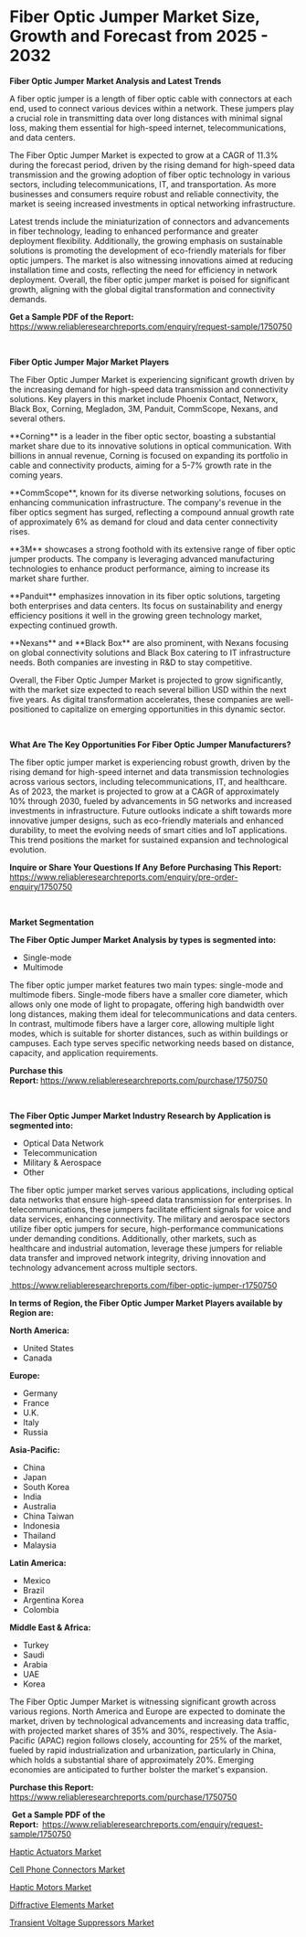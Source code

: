 <p><h1>Fiber Optic Jumper Market Size, Growth and Forecast from 2025 - 2032</h1></p><p><strong>Fiber Optic Jumper Market Analysis and Latest Trends</strong></p>
<p><p>A fiber optic jumper is a length of fiber optic cable with connectors at each end, used to connect various devices within a network. These jumpers play a crucial role in transmitting data over long distances with minimal signal loss, making them essential for high-speed internet, telecommunications, and data centers.</p><p>The Fiber Optic Jumper Market is expected to grow at a CAGR of 11.3% during the forecast period, driven by the rising demand for high-speed data transmission and the growing adoption of fiber optic technology in various sectors, including telecommunications, IT, and transportation. As more businesses and consumers require robust and reliable connectivity, the market is seeing increased investments in optical networking infrastructure.</p><p>Latest trends include the miniaturization of connectors and advancements in fiber technology, leading to enhanced performance and greater deployment flexibility. Additionally, the growing emphasis on sustainable solutions is promoting the development of eco-friendly materials for fiber optic jumpers. The market is also witnessing innovations aimed at reducing installation time and costs, reflecting the need for efficiency in network deployment. Overall, the fiber optic jumper market is poised for significant growth, aligning with the global digital transformation and connectivity demands.</p></p>
<p><strong>Get a Sample PDF of the Report:&nbsp;</strong> <a href="https://www.reliableresearchreports.com/enquiry/request-sample/1750750?utm_campaign=8&utm_medium=2&utm_source=Github&utm_content=ia&utm_term=11022025&utm_id=fiber-optic-jumper">https://www.reliableresearchreports.com/enquiry/request-sample/1750750</a></p>
<p>&nbsp;</p>
<p><strong>Fiber Optic Jumper Major Market Players</strong></p>
<p><p>The Fiber Optic Jumper Market is experiencing significant growth driven by the increasing demand for high-speed data transmission and connectivity solutions. Key players in this market include Phoenix Contact, Networx, Black Box, Corning, Megladon, 3M, Panduit, CommScope, Nexans, and several others.</p><p>**Corning** is a leader in the fiber optic sector, boasting a substantial market share due to its innovative solutions in optical communication. With billions in annual revenue, Corning is focused on expanding its portfolio in cable and connectivity products, aiming for a 5-7% growth rate in the coming years.</p><p>**CommScope**, known for its diverse networking solutions, focuses on enhancing communication infrastructure. The company's revenue in the fiber optics segment has surged, reflecting a compound annual growth rate of approximately 6% as demand for cloud and data center connectivity rises.</p><p>**3M** showcases a strong foothold with its extensive range of fiber optic jumper products. The company is leveraging advanced manufacturing technologies to enhance product performance, aiming to increase its market share further.</p><p>**Panduit** emphasizes innovation in its fiber optic solutions, targeting both enterprises and data centers. Its focus on sustainability and energy efficiency positions it well in the growing green technology market, expecting continued growth.</p><p>**Nexans** and **Black Box** are also prominent, with Nexans focusing on global connectivity solutions and Black Box catering to IT infrastructure needs. Both companies are investing in R&D to stay competitive.</p><p>Overall, the Fiber Optic Jumper Market is projected to grow significantly, with the market size expected to reach several billion USD within the next five years. As digital transformation accelerates, these companies are well-positioned to capitalize on emerging opportunities in this dynamic sector.</p></p>
<p>&nbsp;</p>
<p><strong>What Are The Key Opportunities For Fiber Optic Jumper Manufacturers?</strong></p>
<p><p>The fiber optic jumper market is experiencing robust growth, driven by the rising demand for high-speed internet and data transmission technologies across various sectors, including telecommunications, IT, and healthcare. As of 2023, the market is projected to grow at a CAGR of approximately 10% through 2030, fueled by advancements in 5G networks and increased investments in infrastructure. Future outlooks indicate a shift towards more innovative jumper designs, such as eco-friendly materials and enhanced durability, to meet the evolving needs of smart cities and IoT applications. This trend positions the market for sustained expansion and technological evolution.</p></p>
<p><strong>Inquire or Share Your Questions If Any Before Purchasing This Report:</strong> <a href="https://www.reliableresearchreports.com/enquiry/pre-order-enquiry/1750750?utm_campaign=8&utm_medium=2&utm_source=Github&utm_content=ia&utm_term=11022025&utm_id=fiber-optic-jumper">https://www.reliableresearchreports.com/enquiry/pre-order-enquiry/1750750</a></p>
<p>&nbsp;</p>
<p><strong>Market Segmentation</strong></p>
<p><strong>The Fiber Optic Jumper Market Analysis by types is segmented into:</strong></p>
<p><ul><li>Single-mode</li><li>Multimode</li></ul></p>
<p><p>The fiber optic jumper market features two main types: single-mode and multimode fibers. Single-mode fibers have a smaller core diameter, which allows only one mode of light to propagate, offering high bandwidth over long distances, making them ideal for telecommunications and data centers. In contrast, multimode fibers have a larger core, allowing multiple light modes, which is suitable for shorter distances, such as within buildings or campuses. Each type serves specific networking needs based on distance, capacity, and application requirements.</p></p>
<p><strong>Purchase this Report:&nbsp;</strong><a href="https://www.reliableresearchreports.com/purchase/1750750?utm_campaign=8&utm_medium=2&utm_source=Github&utm_content=ia&utm_term=11022025&utm_id=fiber-optic-jumper">https://www.reliableresearchreports.com/purchase/1750750</a></p>
<p>&nbsp;</p>
<p><strong>The Fiber Optic Jumper Market Industry Research by Application is segmented into:</strong></p>
<p><ul><li>Optical Data Network</li><li>Telecommunication</li><li>Military & Aerospace</li><li>Other</li></ul></p>
<p><p>The fiber optic jumper market serves various applications, including optical data networks that ensure high-speed data transmission for enterprises. In telecommunications, these jumpers facilitate efficient signals for voice and data services, enhancing connectivity. The military and aerospace sectors utilize fiber optic jumpers for secure, high-performance communications under demanding conditions. Additionally, other markets, such as healthcare and industrial automation, leverage these jumpers for reliable data transfer and improved network integrity, driving innovation and technology advancement across multiple sectors.</p></p>
<p><a href="https://www.reliableresearchreports.com/fiber-optic-jumper-r1750750?utm_campaign=8&utm_medium=2&utm_source=Github&utm_content=ia&utm_term=11022025&utm_id=fiber-optic-jumper">&nbsp;https://www.reliableresearchreports.com/fiber-optic-jumper-r1750750</a></p>
<p><strong>In terms of Region, the Fiber Optic Jumper Market Players available by Region are:</strong></p>
<p>
    <p> <strong> North America: </strong>
        <ul>
            <li>United States</li>
            <li>Canada</li>
        </ul>
        </p> 
    <p> <strong> Europe: </strong>
        <ul>
            <li>Germany</li>
            <li>France</li>
            <li>U.K.</li>
            <li>Italy</li>
            <li>Russia</li>
        </ul>
        </p> 
    <p> <strong> Asia-Pacific: </strong>
        <ul>
            <li>China</li>
            <li>Japan</li>
            <li>South Korea</li>
            <li>India</li>
            <li>Australia</li>
            <li>China Taiwan</li>
            <li>Indonesia</li>
            <li>Thailand</li>
            <li>Malaysia</li>
        </ul>
        </p> 
    <p> <strong> Latin America: </strong>
        <ul>
            <li>Mexico</li>
            <li>Brazil</li>
            <li>Argentina Korea</li>
            <li>Colombia</li>
        </ul>
        </p> 
    <p> <strong> Middle East & Africa: </strong>
        <ul>
            <li>Turkey</li>
            <li>Saudi</li>
            <li>Arabia</li>
            <li>UAE</li>
            <li>Korea</li>
        </ul>
    </p>
    </p>
<p><p>The Fiber Optic Jumper Market is witnessing significant growth across various regions. North America and Europe are expected to dominate the market, driven by technological advancements and increasing data traffic, with projected market shares of 35% and 30%, respectively. The Asia-Pacific (APAC) region follows closely, accounting for 25% of the market, fueled by rapid industrialization and urbanization, particularly in China, which holds a substantial share of approximately 20%. Emerging economies are anticipated to further bolster the market's expansion.</p></p>
<p><strong>Purchase this Report: </strong><a href="https://www.reliableresearchreports.com/purchase/1750750?utm_campaign=8&utm_medium=2&utm_source=Github&utm_content=ia&utm_term=11022025&utm_id=fiber-optic-jumper">https://www.reliableresearchreports.com/purchase/1750750</a></p>
<p>&nbsp;<strong>Get a Sample PDF of the Report:&nbsp;&nbsp;</strong><a href="https://www.reliableresearchreports.com/enquiry/request-sample/1750750?utm_campaign=8&utm_medium=2&utm_source=Github&utm_content=ia&utm_term=11022025&utm_id=fiber-optic-jumper">https://www.reliableresearchreports.com/enquiry/request-sample/1750750</a></p>
<p><strong></strong></p>
<p><p><a href="https://github.com/dingharhouma/Market-Research-Report-List-1/blob/main/haptic-actuators-market.md?utm_campaign=8&utm_medium=2&utm_source=Github&utm_content=ia&utm_term=11022025&utm_id=fiber-optic-jumper">Haptic Actuators Market</a></p><p><a href="https://github.com/verikaahova/Market-Research-Report-List-1/blob/main/cell-phone-connectors-market.md?utm_campaign=8&utm_medium=2&utm_source=Github&utm_content=ia&utm_term=11022025&utm_id=fiber-optic-jumper">Cell Phone Connectors Market</a></p><p><a href="https://github.com/ezahdyre/Market-Research-Report-List-1/blob/main/haptic-motors-market.md?utm_campaign=8&utm_medium=2&utm_source=Github&utm_content=ia&utm_term=11022025&utm_id=fiber-optic-jumper">Haptic Motors Market</a></p><p><a href="https://github.com/taxyevgwlle/Market-Research-Report-List-1/blob/main/diffractive-elements-market.md?utm_campaign=8&utm_medium=2&utm_source=Github&utm_content=ia&utm_term=11022025&utm_id=fiber-optic-jumper">Diffractive Elements Market</a></p><p><a href="https://github.com/kaqiewan/Market-Research-Report-List-1/blob/main/transient-voltage-suppressors-market.md?utm_campaign=8&utm_medium=2&utm_source=Github&utm_content=ia&utm_term=11022025&utm_id=fiber-optic-jumper">Transient Voltage Suppressors Market</a></p></p>